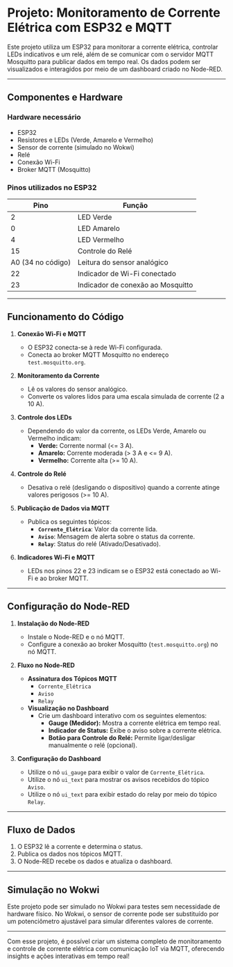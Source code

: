 # Projeto: Monitoramento de Corrente Elétrica com ESP32 e MQTT

Este projeto utiliza um ESP32 para monitorar a corrente elétrica, controlar LEDs indicativos e um relé, além de se comunicar com o servidor MQTT Mosquitto para publicar dados em tempo real. Os dados podem ser visualizados e interagidos por meio de um dashboard criado no Node-RED.

---

## **Componentes e Hardware**

### **Hardware necessário**
- ESP32
- Resistores e LEDs (Verde, Amarelo e Vermelho)
- Sensor de corrente (simulado no Wokwi)
- Relé
- Conexão Wi-Fi
- Broker MQTT (Mosquitto)

### **Pinos utilizados no ESP32**
| Pino | Função                        |
|------|-------------------------------|
| 2    | LED Verde                     |
| 0    | LED Amarelo                   |
| 4    | LED Vermelho                  |
| 15   | Controle do Relé              |
| A0 (34 no código) | Leitura do sensor analógico |
| 22   | Indicador de Wi-Fi conectado  |
| 23   | Indicador de conexão ao Mosquitto |

---

## **Funcionamento do Código**

1. **Conexão Wi-Fi e MQTT**
   - O ESP32 conecta-se à rede Wi-Fi configurada.
   - Conecta ao broker MQTT Mosquitto no endereço `test.mosquitto.org`.

2. **Monitoramento da Corrente**
   - Lê os valores do sensor analógico.
   - Converte os valores lidos para uma escala simulada de corrente (2 a 10 A).

3. **Controle dos LEDs**
   - Dependendo do valor da corrente, os LEDs Verde, Amarelo ou Vermelho indicam:
     - **Verde:** Corrente normal (<= 3 A).
     - **Amarelo:** Corrente moderada (> 3 A e <= 9 A).
     - **Vermelho:** Corrente alta (>= 10 A).

4. **Controle do Relé**
   - Desativa o relé (desligando o dispositivo) quando a corrente atinge valores perigosos (>= 10 A).

5. **Publicação de Dados via MQTT**
   - Publica os seguintes tópicos:
     - **`Corrente_Elétrica`**: Valor da corrente lida.
     - **`Aviso`**: Mensagem de alerta sobre o status da corrente.
     - **`Relay`**: Status do relé (Ativado/Desativado).

6. **Indicadores Wi-Fi e MQTT**
   - LEDs nos pinos 22 e 23 indicam se o ESP32 está conectado ao Wi-Fi e ao broker MQTT.

---

## **Configuração do Node-RED**

1. **Instalação do Node-RED**
   - Instale o Node-RED e o nó MQTT.
   - Configure a conexão ao broker Mosquitto (`test.mosquitto.org`) no nó MQTT.

2. **Fluxo no Node-RED**
   - **Assinatura dos Tópicos MQTT**
     - `Corrente_Elétrica`
     - `Aviso`
     - `Relay`
   - **Visualização no Dashboard**
     - Crie um dashboard interativo com os seguintes elementos:
       - **Gauge (Medidor):** Mostra a corrente elétrica em tempo real.
       - **Indicador de Status:** Exibe o aviso sobre a corrente elétrica.
       - **Botão para Controle do Relé:** Permite ligar/desligar manualmente o relé (opcional).

3. **Configuração do Dashboard**
   - Utilize o nó `ui_gauge` para exibir o valor de `Corrente_Elétrica`.
   - Utilize o nó `ui_text` para mostrar os avisos recebidos do tópico `Aviso`.
   - Utilize o nó `ui_text` para exibir estado do relay por meio do tópico `Relay`.

---

## **Fluxo de Dados**

1. O ESP32 lê a corrente e determina o status.
2. Publica os dados nos tópicos MQTT.
3. O Node-RED recebe os dados e atualiza o dashboard.

---

## **Simulação no Wokwi**

Este projeto pode ser simulado no Wokwi para testes sem necessidade de hardware físico. No Wokwi, o sensor de corrente pode ser substituído por um potenciômetro ajustável para simular diferentes valores de corrente.

---

Com esse projeto, é possível criar um sistema completo de monitoramento e controle de corrente elétrica com comunicação IoT via MQTT, oferecendo insights e ações interativas em tempo real!
